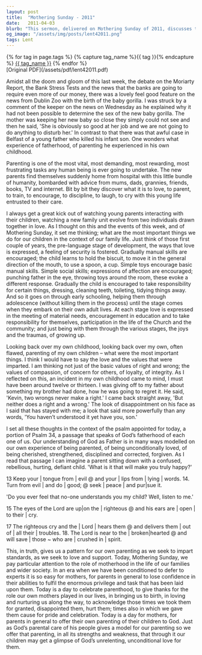 ```yaml
---
layout: post
title:  "Mothering Sunday - 2011"
date:   2011-04-03
blurb: "This sermon, delivered on Mothering Sunday of 2011, discusses the importance and challenges of parenting. It highlights the role of love, values, and responsibility in raising a child. The sermon also reflects on the speaker's own experiences as a parent and child, and relates these to the understanding of God as a Father."
og_image: "/assets/img/posts/lent42011.png"
tags: Lent
---    
```

<div class="tag-pills">
  {% for tag in page.tags %}
    {% capture tag_name %}{{ tag }}{% endcapture %}
    <a href="{{ site.baseurl }}/tag/{{ tag_name }}" class="tag-pill">{{ tag_name }}</a>
  {% endfor %}
</div>
[Original PDF](/assets/pdf/lent42011.pdf)

Amidst all the doom and gloom of this last week, the debate on the Moriarty Report, the Bank Stress Tests and the news that the banks are going to require even more of our money, there was a lovely feel good feature on the news from Dublin Zoo with the birth of the baby gorilla. I was struck by a comment of the keeper on the news on Wednesday as he explained why it had not been possible to determine the sex of the new baby gorilla. The mother was keeping her new baby so close they simply could not see and then he said, 'She is obviously so good at her job and we are not going to do anything to disturb her.' In contrast to that there was that awful case in Belfast of a young father who killed his infant son. One wonders what experience of fatherhood, of parenting he experienced in his own childhood.

Parenting is one of the most vital, most demanding, most rewarding, most frustrating tasks any human being is ever going to undertake. The new parents find themselves suddenly home from hospital with this little bundle of humanity, bombarded with advice from mums, dads, grannies, friends, books, TV and internet. Bit by bit they discover what it is to love, to parent, to train, to encourage, to discipline, to laugh, to cry with this young life entrusted to their care.

I always get a great kick out of watching young parents interacting with their children, watching a new family unit evolve from two individuals drawn together in love. As I thought on this and the events of this week, and of Mothering Sunday, it set me thinking; what are the most important things we do for our children in the context of our family life. Just think of those first couple of years, the pre-language stage of development, the ways that love is expressed, a feeling of security is fostered. Gradually manual skills are encouraged; the child learns to hold the biscuit, to move it in the general direction of the mouth, to use a spoon, a cup. Simple toys encourage basic manual skills. Simple social skills; expressions of affection are encouraged; punching father in the eye, throwing toys around the room, these evoke a different response. Gradually the child is encouraged to take responsibility for certain things, dressing, cleaning teeth, toileting, tidying things away. And so it goes on through early schooling, helping them through adolescence (without killing them in the process) until the stage comes when they embark on their own adult lives. At each stage love is expressed in the meeting of material needs, encouragement in education and to take responsibility for themselves, participation in the life of the Church and the community; and just being with them through the various stages, the joys and the traumas, of growing up.

Looking back over my own childhood, looking back over my own, often flawed, parenting of my own children – what were the most important things. I think I would have to say the love and the values that were imparted. I am thinking not just of the basic values of right and wrong; the values of compassion, of concern for others, of loyalty, of integrity. As I reflected on this, an incident in my own childhood came to mind, I must have been around twelve or thirteen. I was giving off to my father about something my brother had done, how he was going to regret it. He said, 'Kevin, two wrongs never make a right.' I came back straight away, 'But neither does a right and a wrong.' The look of disappointment on his face as I said that has stayed with me; a look that said more powerfully than any words, 'You haven’t understood it yet have you, son.'

I set all these thoughts in the context of the psalm appointed for today, a portion of Psalm 34, a passage that speaks of God’s fatherhood of each one of us. Our understanding of God as Father is in many ways modelled on our own experience of being parented, of being unconditionally loved, of being cherished, strengthened, disciplined and corrected, forgiven. As I read that passage I can imagine a parent sitting down with a confused, rebellious, hurting, defiant child. 'What is it that will make you truly happy?'

13 Keep your | tongue from | evil @
and your | lips from | lying | words.
14. Turn from evil | and do | good; @
seek | peace | and pur|sue it.

'Do you ever feel that no-one understands you my child? Well, listen to me.'

15 The eyes of the Lord are up|on the | righteous @
and his ears are | open | to their | cry.

17 The righteous cry and the | Lord | hears them @
and delivers them | out of | all their | troubles.
18. The Lord is near to the | broken|hearted @
and will save | those ~ who are | crushed in | spirit.

This, in truth, gives us a pattern for our own parenting as we seek to impart standards, as we seek to love and support. Today, Mothering Sunday, we pay particular attention to the role of motherhood in the life of our families and wider society. In an era when we have been conditioned to defer to experts it is so easy for mothers, for parents in general to lose confidence in their abilities to fulfil the enormous privilege and task that has been laid upon them. Today is a day to celebrate parenthood, to give thanks for the role our own mothers played in our lives, in bringing us to birth, in loving and nurturing us along the way, to acknowledge those times we took them for granted, disappointed them, hurt them; times also in which we gave them cause for pride and celebration. Today is a day for mothers, for parents in general to offer their own parenting of their children to God. Just as God’s parental care of his people gives a model for our parenting so we offer that parenting, in all its strengths and weakness, that through it our children may get a glimpse of God’s unrelenting, unconditional love for them.
